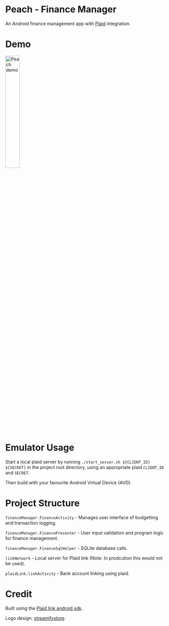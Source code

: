 # Peach - Finance Manager
An Android finance management app with [Plaid](https://plaid.com) integration.

# Demo

<img alt="Peach demo" src="https://github.com/OliverMadine/peach-finance-manager/blob/main/docs/demo.gif" width="30%" height="30%"/>

# Emulator Usage

Start a local plaid server by running `./start_server.sh ${CLIENT_ID} ${SECRET}` in the project root directory, using an appropriate plaid `CLIENT_ID` and `SECRET`. 

Then build with your favourite Android Virtual Device (AVD).

# Project Structure

`financeManager.FinanceActivity` - Manages user interface of budgetting and transaction logging.

`financeManager.FinancePresenter` - User input validation and program logic for finance management.

`financeManager.FinanceSqlHelper` - SQLite database calls.

`linkNetwork` - Local server for Plaid link (Note: In prodcution this would not be used).

`plaidLink.linkActivity` - Bank account linking using plaid.

# Credit
Built using the [Plaid link android sdk](https://github.com/plaid/plaid-link-android).

Logo design: [streamifystore](https://streamifystore.com).
